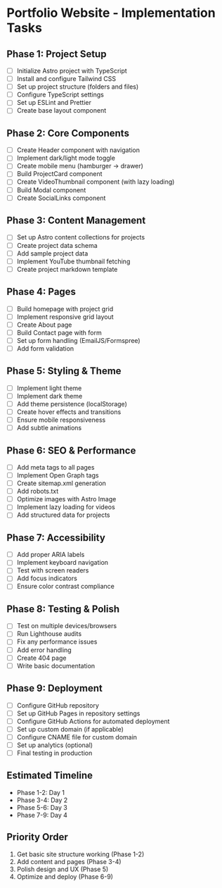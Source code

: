 # Portfolio Website - Implementation Tasks

## Phase 1: Project Setup
- [ ] Initialize Astro project with TypeScript
- [ ] Install and configure Tailwind CSS
- [ ] Set up project structure (folders and files)
- [ ] Configure TypeScript settings
- [ ] Set up ESLint and Prettier
- [ ] Create base layout component

## Phase 2: Core Components
- [ ] Create Header component with navigation
- [ ] Implement dark/light mode toggle
- [ ] Create mobile menu (hamburger → drawer)
- [ ] Build ProjectCard component
- [ ] Create VideoThumbnail component (with lazy loading)
- [ ] Build Modal component
- [ ] Create SocialLinks component

## Phase 3: Content Management
- [ ] Set up Astro content collections for projects
- [ ] Create project data schema
- [ ] Add sample project data
- [ ] Implement YouTube thumbnail fetching
- [ ] Create project markdown template

## Phase 4: Pages
- [ ] Build homepage with project grid
- [ ] Implement responsive grid layout
- [ ] Create About page
- [ ] Build Contact page with form
- [ ] Set up form handling (EmailJS/Formspree)
- [ ] Add form validation

## Phase 5: Styling & Theme
- [ ] Implement light theme
- [ ] Implement dark theme
- [ ] Add theme persistence (localStorage)
- [ ] Create hover effects and transitions
- [ ] Ensure mobile responsiveness
- [ ] Add subtle animations

## Phase 6: SEO & Performance
- [ ] Add meta tags to all pages
- [ ] Implement Open Graph tags
- [ ] Create sitemap.xml generation
- [ ] Add robots.txt
- [ ] Optimize images with Astro Image
- [ ] Implement lazy loading for videos
- [ ] Add structured data for projects

## Phase 7: Accessibility
- [ ] Add proper ARIA labels
- [ ] Implement keyboard navigation
- [ ] Test with screen readers
- [ ] Add focus indicators
- [ ] Ensure color contrast compliance

## Phase 8: Testing & Polish
- [ ] Test on multiple devices/browsers
- [ ] Run Lighthouse audits
- [ ] Fix any performance issues
- [ ] Add error handling
- [ ] Create 404 page
- [ ] Write basic documentation

## Phase 9: Deployment
- [ ] Configure GitHub repository
- [ ] Set up GitHub Pages in repository settings
- [ ] Configure GitHub Actions for automated deployment
- [ ] Set up custom domain (if applicable)
- [ ] Configure CNAME file for custom domain
- [ ] Set up analytics (optional)
- [ ] Final testing in production

## Estimated Timeline
- Phase 1-2: Day 1
- Phase 3-4: Day 2
- Phase 5-6: Day 3
- Phase 7-9: Day 4

## Priority Order
1. Get basic site structure working (Phase 1-2)
2. Add content and pages (Phase 3-4)
3. Polish design and UX (Phase 5)
4. Optimize and deploy (Phase 6-9)